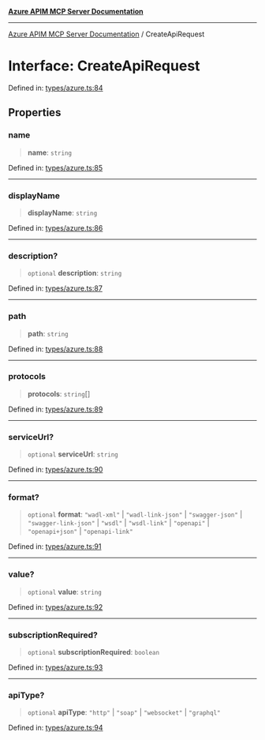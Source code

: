 [**Azure APIM MCP Server Documentation**](../README.md)

***

[Azure APIM MCP Server Documentation](../globals.md) / CreateApiRequest

# Interface: CreateApiRequest

Defined in: [types/azure.ts:84](https://github.com/dviana78/test-mcp-repo/blob/main/src/types/azure.ts#L84)

## Properties

### name

> **name**: `string`

Defined in: [types/azure.ts:85](https://github.com/dviana78/test-mcp-repo/blob/main/src/types/azure.ts#L85)

***

### displayName

> **displayName**: `string`

Defined in: [types/azure.ts:86](https://github.com/dviana78/test-mcp-repo/blob/main/src/types/azure.ts#L86)

***

### description?

> `optional` **description**: `string`

Defined in: [types/azure.ts:87](https://github.com/dviana78/test-mcp-repo/blob/main/src/types/azure.ts#L87)

***

### path

> **path**: `string`

Defined in: [types/azure.ts:88](https://github.com/dviana78/test-mcp-repo/blob/main/src/types/azure.ts#L88)

***

### protocols

> **protocols**: `string`[]

Defined in: [types/azure.ts:89](https://github.com/dviana78/test-mcp-repo/blob/main/src/types/azure.ts#L89)

***

### serviceUrl?

> `optional` **serviceUrl**: `string`

Defined in: [types/azure.ts:90](https://github.com/dviana78/test-mcp-repo/blob/main/src/types/azure.ts#L90)

***

### format?

> `optional` **format**: `"wadl-xml"` \| `"wadl-link-json"` \| `"swagger-json"` \| `"swagger-link-json"` \| `"wsdl"` \| `"wsdl-link"` \| `"openapi"` \| `"openapi+json"` \| `"openapi-link"`

Defined in: [types/azure.ts:91](https://github.com/dviana78/test-mcp-repo/blob/main/src/types/azure.ts#L91)

***

### value?

> `optional` **value**: `string`

Defined in: [types/azure.ts:92](https://github.com/dviana78/test-mcp-repo/blob/main/src/types/azure.ts#L92)

***

### subscriptionRequired?

> `optional` **subscriptionRequired**: `boolean`

Defined in: [types/azure.ts:93](https://github.com/dviana78/test-mcp-repo/blob/main/src/types/azure.ts#L93)

***

### apiType?

> `optional` **apiType**: `"http"` \| `"soap"` \| `"websocket"` \| `"graphql"`

Defined in: [types/azure.ts:94](https://github.com/dviana78/test-mcp-repo/blob/main/src/types/azure.ts#L94)
